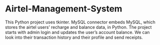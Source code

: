 # Airtel-Management-System

This Python project uses tkinter. MySQL connector embeds  MySQL, which stores the airtel users’ recharge and balance data, in Python. The project starts with admin login and updates the user’s account balance. We can look into their transaction history and their profile and send receipts. 
